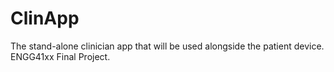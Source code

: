 # ClinApp
The stand-alone clinician app that will be used alongside the patient device. ENGG41xx Final Project.
